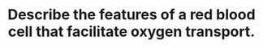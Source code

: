 ---
title: "Describe the features of a red blood cell that facilitate oxygen transport."
entityType: SAQ
exam: PEX
college: CICM
year: 2016
sitting: B
question: 14
passRate: 33
EC_extraCredit:
- "This question was best answered by considering form and then function."
- "A complete answer would mention the3 shunts that come off the anaerobic glycolytic pathway (RBC’s only means of ATP generation), namely the production of 2-3 DPG via the RapoportLuebering shunt, generation of NADPH by the hexose monophosphate shunt (protects RBC from oxidative damage) and the reduction of metHb back to Hb by way of the NADH."
EC_errorsCommon:
- "Many answers lacked sufficient information to pass this question."
- "Many answers included lengthy discussions about the production of RBC’s, the Oxyhaemoglobin dissociation curve or calculated the oxygen content of blood."
- "RBC metabolic adaptations (e.g. 2, 3-DPG, NADPH production by the HMP shunt/ G6phosphatase to regenerate glutathione and metHb reductase) were rarely mentioned, as were vasodilatory mediators released by RBCs."
---